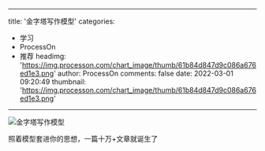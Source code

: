 
---
title: '金字塔写作模型'
categories: 
 - 学习
 - ProcessOn
 - 推荐
headimg: 'https://img.processon.com/chart_image/thumb/61b84d847d9c086a676ed1e3.png'
author: ProcessOn
comments: false
date: 2022-03-01 09:20:49
thumbnail: 'https://img.processon.com/chart_image/thumb/61b84d847d9c086a676ed1e3.png'
---

<div>   
<img class="thumb" alt="金字塔写作模型" src="https://img.processon.com/chart_image/thumb/61b84d847d9c086a676ed1e3.png" referrerpolicy="no-referrer">
<p>照着模型套进你的思想，一篇十万+文章就诞生了</p>  
</div>
            